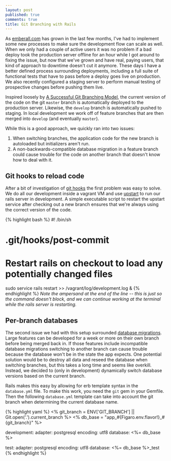 ```yaml
---
layout: post
published: true
comments: true
title: Git Branching with Rails
---
```


As [emberall.com](https://emberall.com) has grown in the last few months, I've had to implement some new processes to make sure the development flow can scale as well. When we only had a couple of active users it was no problem if a bad deploy took the production server offline for an hour while I got around to fixing the issue, but now that we've grown and have real, paying users, that kind of approach to downtime doesn't cut it anymore. These days I have a better defined process surrounding deployments, including a full suite of functional tests that have to pass before a deploy goes live on production. We also recently configured a staging server to perform manual testing of prospective changes before pushing them live.

Inspired loosely by [A Successful Git Branching Model](http://nvie.com/posts/a-successful-git-branching-model/), the current version of the code on the git `master` branch is automatically deployed to the production server. Likewise, the `develop` branch is automatically pushed to staging. In local development we work off of feature branches that are then merged into `develop` (and eventually `master`).

While this is a good approach, we quickly ran into two issues:

1. When switching branches, the application code for the new branch is autoloaded but initializers aren't run.
2. A non-backwards-compatible database migration in a feature branch could cause trouble for the code on another branch that doesn't know how to deal with it.

## Git hooks to reload code

After a bit of investigation of [git hooks](http://git-scm.com/book/en/v2/Customizing-Git-Git-Hooks) the first problem was easy to solve. We do all our development inside a vagrant VM and use [upstart](http://upstart.ubuntu.com/) to run our rails server in development. A simple executable script to restart the upstart service after checking out a new branch ensures that we're always using the correct version of the code.

{% highlight bash %}
#! /bin/sh
# .git/hooks/post-commit
# Restart rails on checkout to load any potentially changed files

sudo service rails restart >> /vagrant/log/development.log &
{% endhighlight %}
*Note the ampersand at the end of the line -- this is just so the command doesn't block, and we can continue working at the terminal while the rails server is restarting.*

## Per-branch databases

The second issue we had with this setup surrounded [database migrations](http://guides.rubyonrails.org/migrations.html). Large features can be developed for a week or more on their own branch before being merged back in. If those features include incompatible database migrations switching to another branch can cause trouble because the database won't be in the state the app expects. One potential solution would be to destroy all data and reseed the database when switching branches, but this takes a long time and seems like overkill. Instead, we decided to (only in development) dynamically switch database versions based on the current branch.

Rails makes this easy by allowing for erb template syntax in the `database.yml` file. To make this work, you need the `git` gem in your Gemfile. Then the following `database.yml` template can take into account the git branch when determining the current database name.

{% highlight yaml %}
<% git_branch = ENV['GIT_BRANCH'] || Git.open('.').current_branch %>
<% db_base = "app_#{Figaro.env.flavor!}_#{git_branch}" %>

development:
  adapter: postgresql
  encoding: utf8
  database: <%= db_base %>

test:
  adapter: postgresql
  encoding: utf8
  database: <%= db_base %>_test
{% endhighlight %}